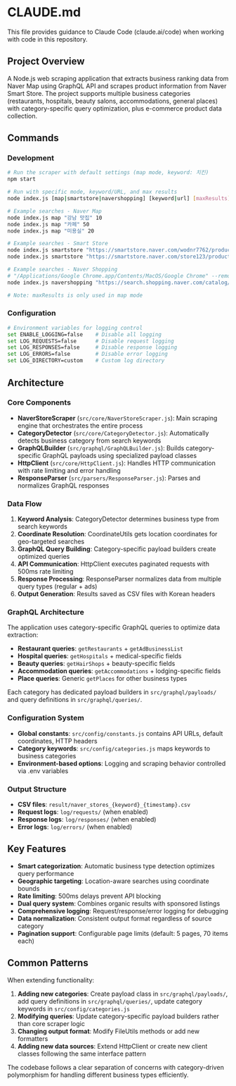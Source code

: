 # CLAUDE.md

This file provides guidance to Claude Code (claude.ai/code) when working with code in this repository.

## Project Overview

A Node.js web scraping application that extracts business ranking data from Naver Map using GraphQL API and scrapes product information from Naver Smart Store. The project supports multiple business categories (restaurants, hospitals, beauty salons, accommodations, general places) with category-specific query optimization, plus e-commerce product data collection.

## Commands

### Development

```bash
# Run the scraper with default settings (map mode, keyword: 치킨)
npm start

# Run with specific mode, keyword/URL, and max results
node index.js [map|smartstore|navershopping] [keyword|url] [maxResults]

# Example searches - Naver Map
node index.js map "강남 맛집" 10
node index.js map "카페" 50
node index.js map "미용실" 20

# Example searches - Smart Store
node index.js smartstore "https://smartstore.naver.com/wodnr7762/products/8464846750"
node index.js smartstore "https://smartstore.naver.com/store123/products/123456"

# Example searches - Naver Shopping
# "/Applications/Google Chrome.app/Contents/MacOS/Google Chrome" --remote-debugging-port=9222 --user-data-dir=/tmp/chrome-debug-crawling --no-first-run --disable-default-apps --disable-extensions
node index.js navershopping "https://search.shopping.naver.com/catalog/51449387077?cat_id=50003299&frm=NVSCVUI&query=%EC%9D%98%EC%9E%90"

# Note: maxResults is only used in map mode
```

### Configuration

```bash
# Environment variables for logging control
set ENABLE_LOGGING=false    # Disable all logging
set LOG_REQUESTS=false      # Disable request logging
set LOG_RESPONSES=false     # Disable response logging
set LOG_ERRORS=false        # Disable error logging
set LOG_DIRECTORY=custom    # Custom log directory
```

## Architecture

### Core Components

- **NaverStoreScraper** (`src/core/NaverStoreScraper.js`): Main scraping engine that orchestrates the entire process
- **CategoryDetector** (`src/core/CategoryDetector.js`): Automatically detects business category from search keywords
- **GraphQLBuilder** (`src/graphql/GraphQLBuilder.js`): Builds category-specific GraphQL payloads using specialized payload classes
- **HttpClient** (`src/core/HttpClient.js`): Handles HTTP communication with rate limiting and error handling
- **ResponseParser** (`src/parsers/ResponseParser.js`): Parses and normalizes GraphQL responses

### Data Flow

1. **Keyword Analysis**: CategoryDetector determines business type from search keywords
2. **Coordinate Resolution**: CoordinateUtils gets location coordinates for geo-targeted searches
3. **GraphQL Query Building**: Category-specific payload builders create optimized queries
4. **API Communication**: HttpClient executes paginated requests with 500ms rate limiting
5. **Response Processing**: ResponseParser normalizes data from multiple query types (regular + ads)
6. **Output Generation**: Results saved as CSV files with Korean headers

### GraphQL Architecture

The application uses category-specific GraphQL queries to optimize data extraction:

- **Restaurant queries**: `getRestaurants` + `getAdBusinessList`
- **Hospital queries**: `getHospitals` + medical-specific fields
- **Beauty queries**: `getHairShops` + beauty-specific fields
- **Accommodation queries**: `getAccommodations` + lodging-specific fields
- **Place queries**: Generic `getPlaces` for other business types

Each category has dedicated payload builders in `src/graphql/payloads/` and query definitions in `src/graphql/queries/`.

### Configuration System

- **Global constants**: `src/config/constants.js` contains API URLs, default coordinates, HTTP headers
- **Category keywords**: `src/config/categories.js` maps keywords to business categories
- **Environment-based options**: Logging and scraping behavior controlled via .env variables

### Output Structure

- **CSV files**: `result/naver_stores_{keyword}_{timestamp}.csv`
- **Request logs**: `log/requests/` (when enabled)
- **Response logs**: `log/responses/` (when enabled)
- **Error logs**: `log/errors/` (when enabled)

## Key Features

- **Smart categorization**: Automatic business type detection optimizes query performance
- **Geographic targeting**: Location-aware searches using coordinate bounds
- **Rate limiting**: 500ms delays prevent API blocking
- **Dual query system**: Combines organic results with sponsored listings
- **Comprehensive logging**: Request/response/error logging for debugging
- **Data normalization**: Consistent output format regardless of source category
- **Pagination support**: Configurable page limits (default: 5 pages, 70 items each)

## Common Patterns

When extending functionality:

1. **Adding new categories**: Create payload class in `src/graphql/payloads/`, add query definitions in `src/graphql/queries/`, update category keywords in `src/config/categories.js`
2. **Modifying queries**: Update category-specific payload builders rather than core scraper logic
3. **Changing output format**: Modify FileUtils methods or add new formatters
4. **Adding new data sources**: Extend HttpClient or create new client classes following the same interface pattern

The codebase follows a clear separation of concerns with category-driven polymorphism for handling different business types efficiently.
